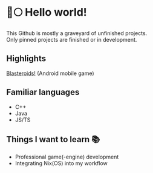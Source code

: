 # 🐺🌕 Hello world!

This Github is mostly a graveyard of unfinished projects.<br/>
Only pinned projects are finished or in development.

## Highlights
[Blasteroids!](https://play.google.com/store/apps/details?id=com.doomhowl.blasteroids) (Android mobile game)

## Familiar languages
- C++
- Java
- JS/TS

## Things I want to learn 📚
- Professional game(-engine) development
- Integrating Nix(OS) into my workflow
